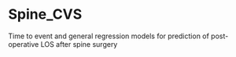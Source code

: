 # Spine_CVS
Time to event and general regression models for prediction of post-operative LOS after spine surgery
